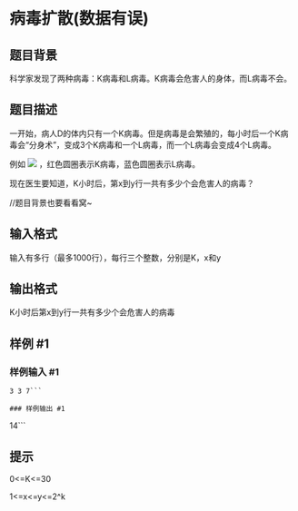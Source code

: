 # 病毒扩散(数据有误)

## 题目背景

科学家发现了两种病毒：K病毒和L病毒。K病毒会危害人的身体，而L病毒不会。


## 题目描述

一开始，病人D的体内只有一个K病毒。但是病毒是会繁殖的，每小时后一个K病毒会“分身术”，变成3个K病毒和一个L病毒，而一个L病毒会变成4个L病毒。

例如 ![](https://cdn.luogu.com.cn/upload/pic/2643.png) ，红色圆圈表示K病毒，蓝色圆圈表示L病毒。

现在医生要知道，K小时后，第x到y行一共有多少个会危害人的病毒？

//题目背景也要看看窝~


## 输入格式

输入有多行（最多1000行），每行三个整数，分别是K，x和y


## 输出格式

K小时后第x到y行一共有多少个会危害人的病毒


## 样例 #1

### 样例输入 #1
```
3 3 7```

### 样例输出 #1

```
14```

## 提示

0<=K<=30

1<=x<=y<=2^k

